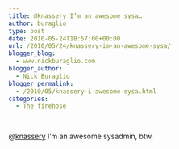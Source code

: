 ```yaml
---
title: @knassery I’m an awesome sysa…
author: buraglio
type: post
date: 2010-05-24T18:57:00+00:00
url: /2010/05/24/knassery-im-an-awesome-sysa/
blogger_blog:
  - www.nickburaglio.com
blogger_author:
  - Nick Buraglio
blogger_permalink:
  - /2010/05/knassery-i-awesome-sysa.html
categories:
  - The firehose

---
```

@[knassery][1] I&#8217;m an awesome sysadmin, btw.

 [1]: http://twitter.com/knassery